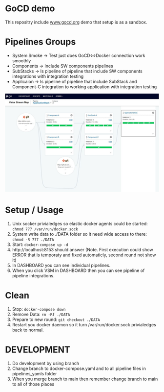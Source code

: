# GoCD demo
This repositry include www.gocd.org demo that setup is as a sandbox.

# Pipelines Groups
- System Smoke -> Test just does GoCD<=>Docker connection work smoothly
- Components -> Include SW components pipelines
- SubStacks -> Is pipeline of pipeline that include SW components integrations with integration testing
- Applicaion -> Is pipeline of pipeline that include SubStack and Component-C integration to working application with integration testing

![Architecture of pipelines](./pictures/pipelines.jpg)

# Setup / Usage
1. Unix socker privialedges so elastic docker agents could be started: ```chmod 777 /var/run/docker.sock```
1. System write data to ./DATA folder so it need wide access to there: ```chmod -R 777 ./DATA```
1. Start:  ```docker-compose up -d```
1. http://localhost:8153 should answer (Note. First execution could show ERROR that is temporaty and fixed automaticly, second round not show it)
1. In DASHBOARD you can see individual pipelines.
1. When you click VSM in DASHBOARD then you can see pipeline of pipeline integrations. 

# Clean
1. Stop:  ```docker-compose down```
1. Remove Data:  ```rm -Rf ./DATA```
1. Prepare to new round:  ```git checkout ./DATA```
1. Restart you docker daemon so it turn /var/run/docker.sock privialedges back to normal.

# DEVELOPMENT
1. Do development by using branch
1. Change branch to docker-compose.yaml and to all pipeline files in pipelines_yamls folder
1. When you merge branch to main then remember change branch to main to all of those places